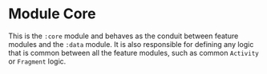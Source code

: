# Module Core

This is the `:core` module and behaves as the conduit between feature modules and the `:data` module. It is also responsible for defining any logic that is common between all the feature modules, such as common `Activity` or `Fragment` logic.
